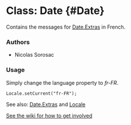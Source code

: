 Class: Date {#Date}
=====================================

Contains the messages for [Date.Extras][] in French.

### Authors

* Nicolas Sorosac

### Usage

Simply change the language property to *fr-FR*.

	Locale.setCurrent("fr-FR");

See also: [Date.Extras][] and [Locale][]

[See the wiki for how to get involved](http://wiki.github.com/mootools/mootools-more)

[Locale]: /more/Locale/Locale 
[Date.Extras]: /more/Types/Date.Extras
